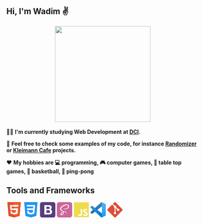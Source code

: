 ## Hi, I'm Wadim :v:

<p align="center">
  <img src="https://telspy.net/images/contacts.gif" width="250" height="250"/>
</p>

:man_student: **I'm currently studying Web Development at [DCI](https://digitalcareerinstitute.org/).**

:briefcase: **Feel free to check some examples of my code, for instance [Randomizer](https://sempris.github.io/civ_randomizer/) or [Kleimann Cafe](https://sempris.github.io/cafe-kleimann/) projects.**

:hearts: **My hobbies are :computer: programming, :video_game: computer games, :game_die: table top games, :basketball: basketball, :ping_pong: ping-pong**

## Tools and Frameworks

<img src="html.png" width="40" height="40"/> <img src="css.png" width="40" height="40"/> <img src="bootstrap.png" width="40" height="40"/> <img src="sass.png" width="40" height="40"/> <img src="js.png" width="40" height="40"/> <img src="vscode.png" width="40" height="40"/> <img src="git.png" width="40" height="40"/>
